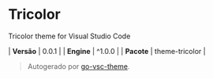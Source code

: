 # Tricolor

Tricolor theme for Visual Studio Code

| **Versão** | 0.0.1 |
| **Engine** | ^1.0.0 |
| **Pacote** | theme-tricolor |

> Autogerado por [go-vsc-theme](https://github.com/natalbu/go-vsc-theme).
